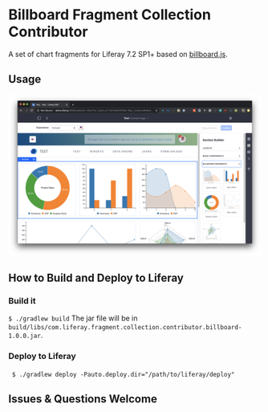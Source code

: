 # Billboard Fragment Collection Contributor

A set of chart fragments for Liferay 7.2 SP1+ based on [billboard.js](https://naver.github.io/billboard.js/).

## Usage

![availableHotKeys](/images/billboard-fragments.png)

## How to Build and Deploy to Liferay

### Build it
` $ ./gradlew build `
The jar file will be in `build/libs/com.liferay.fragment.collection.contributor.billboard-1.0.0.jar`.

### Deploy to Liferay
` $ ./gradlew deploy -Pauto.deploy.dir="/path/to/liferay/deploy"`

## Issues & Questions Welcome